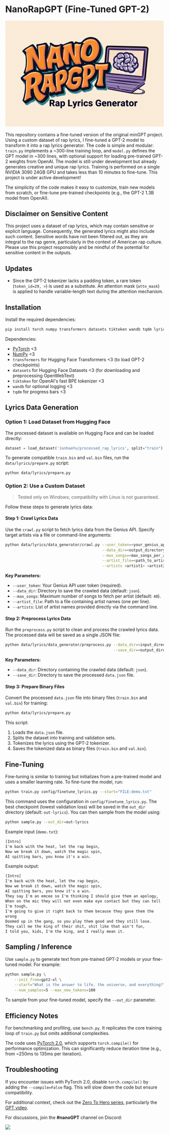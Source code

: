 # NanoRapGPT (Fine-Tuned GPT-2)

![nanoGPT](assets/NanoRapGPT.png)

This repository contains a fine-tuned version of the original minGPT project. Using a custom dataset of rap lyrics, I fine-tuned a GPT-2 model to transform it into a rap lyrics generator. The code is simple and modular: `train.py` implements a ~300-line training loop, and `model.py` defines the GPT model in ~300 lines, with optional support for loading pre-trained GPT-2 weights from OpenAI. The model is still under development but already generates creative and unique rap lyrics. Training is performed on a single NVIDIA 3090 24GB GPU and takes less than 10 minutes to fine-tune. This project is under active development!

The simplicity of the code makes it easy to customize, train new models from scratch, or fine-tune pre-trained checkpoints (e.g., the GPT-2 1.3B model from OpenAI).

## Disclaimer on Sensitive Content

This project uses a dataset of rap lyrics, which may contain sensitive or explicit language. Consequently, the generated lyrics might also include such content. Sensitive words have not been filtered out, as they are integral to the rap genre, particularly in the context of American rap culture. Please use this project responsibly and be mindful of the potential for sensitive content in the outputs.

## Updates
- Since the GPT-2 tokenizer lacks a padding token, a rare token (`token_id=29, >`) is used as a substitute. An attention mask (`attn_mask`) is applied to handle variable-length text during the attention mechanism.

## Installation

Install the required dependencies:

```sh
pip install torch numpy transformers datasets tiktoken wandb tqdm lyricsgenius
```

Dependencies:
- [PyTorch](https://pytorch.org) <3
- [NumPy](https://numpy.org/install/) <3
- `transformers` for Hugging Face Transformers <3 (to load GPT-2 checkpoints)
- `datasets` for Hugging Face Datasets <3 (for downloading and preprocessing OpenWebText)
- `tiktoken` for OpenAI's fast BPE tokenizer <3
- `wandb` for optional logging <3
- `tqdm` for progress bars <3

## Lyrics Data Generation

### Option 1: Load Dataset from Hugging Face
The processed dataset is available on Hugging Face and can be loaded directly:

```python
dataset = load_dataset('JunhaoYu/processed_rap_lyrics', split="train")
```

To generate compatible `train.bin` and `val.bin` files, run the `data/lyrics/prepare.py` script:

```sh
python data/lyrics/prepare.py
```

### Option 2: Use a Custom Dataset
> Tested only on Windows; compatibility with Linux is not guaranteed.

Follow these steps to generate lyrics data:

#### Step 1: Crawl Lyrics Data
Use the `crawl.py` script to fetch lyrics data from the Genius API. Specify target artists via a file or command-line arguments:

```sh
python data/lyrics/data_generator/crawl.py --user_token=<your_genius_api_token> \
                                           --data_dir=<output_directory> \
                                           --max_songs=<max_songs_per_artist> \
                                           --artist_file=<path_to_artist_file> \
                                           --artists <artist1> <artist2> ...
```

**Key Parameters:**
- `--user_token`: Your Genius API user token (required).
- `--data_dir`: Directory to save the crawled data (default: `json`).
- `--max_songs`: Maximum number of songs to fetch per artist (default: `40`).
- `--artist_file`: Path to a file containing artist names (one per line).
- `--artists`: List of artist names provided directly via the command line.

#### Step 2: Preprocess Lyrics Data
Run the `preprocess.py` script to clean and process the crawled lyrics data. The processed data will be saved as a single JSON file:

```sh
python data/lyrics/data_generator/preprocess.py --data_dir=<input_directory> \
                                                --save_dir=<output_directory>
```

**Key Parameters:**
- `--data_dir`: Directory containing the crawled data (default: `json`).
- `--save_dir`: Directory to save the processed `data.json` file.

#### Step 3: Prepare Binary Files
Convert the processed `data.json` file into binary files (`train.bin` and `val.bin`) for training:

```sh
python data/lyrics/prepare.py
```

This script:
1. Loads the `data.json` file.
2. Splits the dataset into training and validation sets.
3. Tokenizes the lyrics using the GPT-2 tokenizer.
4. Saves the tokenized data as binary files (`train.bin` and `val.bin`).

## Fine-Tuning

Fine-tuning is similar to training but initializes from a pre-trained model and uses a smaller learning rate. To fine-tune the model, run:

```sh
python train.py config/finetune_lyrics.py --start="FILE:demo.txt"
```

This command uses the configuration in `config/finetune_lyrics.py`. The best checkpoint (lowest validation loss) will be saved in the `out_dir` directory (default: `out-lyrics`). You can then sample from the model using:

```sh
python sample.py --out_dir=out-lyrics
```

Example input (`demo.txt`):
```
[Intro]  
I'm back with the heat, let the rap begin,  
Now we break it down, watch the magic spin,  
AI spitting bars, you know it's a win.  
```

Example output:
```
[Intro]  
I'm back with the heat, let the rap begin,  
Now we break it down, watch the magic spin,  
AI spitting bars, you know it's a win.  
They say I'm an emcee so I'm thinking I should give them an apology,  
When on the mic they will not even make eye contact but they can tell I'm tough,  
I'm going to give it right back to them because they gave them the wrong
Doomed up in the gang, so you play them good and they still lose.
They call me the king of their shit, shit like that ain't fun,
I told you, kids, I'm the king, and I really mean it.
```

## Sampling / Inference

Use `sample.py` to generate text from pre-trained GPT-2 models or your fine-tuned model. For example:

```sh
python sample.py \
    --init_from=gpt2-xl \
    --start="What is the answer to life, the universe, and everything?" \
    --num_samples=5 --max_new_tokens=100
```

To sample from your fine-tuned model, specify the `--out_dir` parameter.

## Efficiency Notes

For benchmarking and profiling, use `bench.py`. It replicates the core training loop of `train.py` but omits additional complexities.

The code uses [PyTorch 2.0](https://pytorch.org/get-started/pytorch-2.0/), which supports `torch.compile()` for performance optimization. This can significantly reduce iteration time (e.g., from ~250ms to 135ms per iteration).

## Troubleshooting

If you encounter issues with PyTorch 2.0, disable `torch.compile()` by adding the `--compile=False` flag. This will slow down the code but ensure compatibility.

For additional context, check out the [Zero To Hero series](https://karpathy.ai/zero-to-hero.html), particularly the [GPT video](https://www.youtube.com/watch?v=kCc8FmEb1nY).

For discussions, join the **#nanoGPT** channel on Discord:

[![](https://dcbadge.vercel.app/api/server/3zy8kqD9Cp?compact=true&style=flat)](https://discord.gg/3zy8kqD9Cp)

